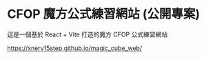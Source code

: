# CFOP 魔方公式練習網站 (公開專案)

這是一個基於 React + Vite 打造的魔方 CFOP 公式練習網站


https://xnerv15step.github.io/magic_cube_web/
